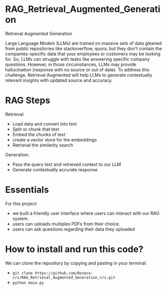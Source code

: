 # RAG_Retrieval_Augmented_Generation


Retrieval Augmented Generation 

Large Language Models (LLMs) are trained on massive sets of data gleaned from public repositories like stackoverflow, quora, but they don't contain the companies-specific data that your employees or customers may be looking for. So, LLMs can struggle with tasks like answering specific company questions. However, in those circumstances, LLMs may provide hallucination (response with no source or out of date). To address this challenge, Retrieval Augmented will help LLMs to generate contextually relevant insights with updated source and accuracy.

# RAG Steps
Retrieval:
- Load data and convert into text
- Split or chunk that text
- Embed the chunks of text
- create a vector store for the embeddings
- Retrieval the similarity search

Generation:
- Pass the query text and retrieved context to our LLM
- Generate contextually accurate response

# Essentials
For this project: 
 - we built a friendly user interface where users can interact with our RAG system.
 - users can uploads multiples PDFs from their choice.
 - users can ask questions regarding their data they uploaded

# How to install and run this code?
We can clone the repository by copying and pasting in your terminal: 
- `git clone https://github.com/Roseco-crs/RAG_Retrieval_Augmented_Generation_crs.git`
- `python main.py`



